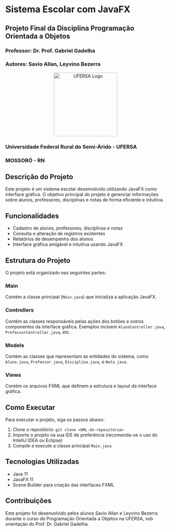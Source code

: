# Sistema Escolar com JavaFX

## Projeto Final da Disciplina Programação Orientada a Objetos

### Professor: Dr. Prof. Gabriel Gadelha
### Autores: Savio Allan, Leyvino Bezerra

<p align="center">
<img src="https://www.ufersa.edu.br/images/logo_ufersa.png" alt="UFERSA Logo" width="200"></p>

### Universidade Federal Rural do Semi-Àrido - UFERSA
### MOSSORÓ - RN

## Descrição do Projeto
Este projeto é um sistema escolar desenvolvido utilizando JavaFX como interface gráfica. O objetivo principal do projeto é gerenciar informações sobre alunos, professores, disciplinas e notas de forma eficiente e intuitiva.

## Funcionalidades
- Cadastro de alunos, professores, disciplinas e notas
- Consulta e alteração de registros existentes
- Relatórios de desempenho dos alunos
- Interface gráfica amigável e intuitiva usando JavaFX

## Estrutura do Projeto
O projeto está organizado nas seguintes partes:

### Main
Contém a classe principal (`Main.java`) que inicializa a aplicação JavaFX.

### Controllers
Contém as classes responsáveis pelas ações dos botões e outros componentes da interface gráfica. Exemplos incluem `AlunoController.java`, `ProfessorController.java`, etc.

### Models
Contém as classes que representam as entidades do sistema, como `Aluno.java`, `Professor.java`, `Disciplina.java`, e `Nota.java`.

### Views
Contém os arquivos FXML que definem a estrutura e layout da interface gráfica.

## Como Executar
Para executar o projeto, siga os passos abaixo:
1. Clone o repositório: `git clone <URL-do-repositório>`
2. Importe o projeto na sua IDE de preferência (recomenda-se o uso do IntelliJ IDEA ou Eclipse)
3. Compile e execute a classe principal `Main.java`

## Tecnologias Utilizadas
- Java 11
- JavaFX 11
- Scene Builder para criação das interfaces FXML

## Contribuições
Este projeto foi desenvolvido pelos alunos Savio Allan e Leyvino Bezerra durante o curso de Programação Orientada a Objetos na UFERSA, sob orientação do Prof. Dr. Gabriel Gadelha.
